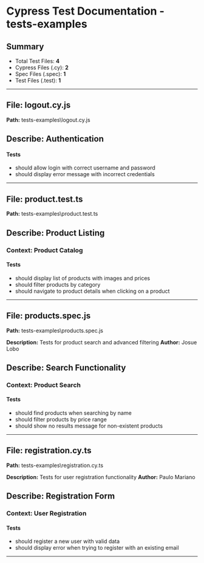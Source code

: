 # Cypress Test Documentation - tests-examples

## Summary

- Total Test Files: **4**
- Cypress Files (.cy): **2**
- Spec Files (.spec): **1**
- Test Files (.test): **1**

---

## File: **logout.cy.js**

**Path:** tests-examples\logout.cy.js

## Describe: **Authentication**

#### Tests
- should allow login with correct username and password
- should display error message with incorrect credentials

---

## File: **product.test.ts**

**Path:** tests-examples\product.test.ts

## Describe: **Product Listing**

### Context: **Product Catalog**

#### Tests
- should display list of products with images and prices
- should filter products by category
- should navigate to product details when clicking on a product

---

## File: **products.spec.js**

**Path:** tests-examples\products.spec.js

**Description:** Tests for product search and advanced filtering
**Author:** Josue Lobo

## Describe: **Search Functionality**

### Context: **Product Search**

#### Tests
- should find products when searching by name
- should filter products by price range
- should show no results message for non-existent products

---

## File: **registration.cy.ts**

**Path:** tests-examples\registration.cy.ts

**Description:** Tests for user registration functionality
**Author:** Paulo Mariano

## Describe: **Registration Form**

### Context: **User Registration**

#### Tests
- should register a new user with valid data
- should display error when trying to register with an existing email

---

